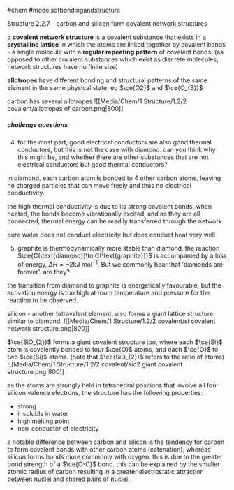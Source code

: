 #chem #modelsofbondingandstructure 

Structure 2.2.7 - carbon and silicon form covalent network structures

a **covalent network structure** is a covalent substance that exists in a **crystalline lattice** in which the atoms are linked together by covalent bonds - a single molecule with a **regular repeating pattern** of covalent bonds. (as opposed to other covalent substances which exist as discrete molecules, network structures have no finite size)

**allotropes** have different bonding and structural patterns of the same element in the same physical state. eg $\ce{O2}$ and $\ce{O_{3}}$

carbon has several allotropes
![[Media/Chem/1 Structure/1.2/2 covalent/allotropes of carbon.png|800]]

##### challenge questions
4. for the most part, good electrical conductors are also good thermal conductors, but this is not the case with diamond. can you think why this might be, and whether there are other substances that are not electrical conductors but good thermal conductors?

in diamond, each carbon atom is bonded to 4 other carbon atoms, leaving no charged particles that can move freely and thus no electrical conductivity.

the high thermal conductivity is due to its strong covalent bonds. when heated, the bonds become vibrationally excited, and as they are all connected, thermal energy can be readily transferred through the network

pure water does not conduct electricity but does conduct heat very well

5. graphite is thermodynamically more stable than diamond. the reaction $\ce{C(\text{diamond})\to C(\text{graphite})}$ is accompanied by a loss of energy, $\Delta H=-2\text{kJ mol}^{-1}$. But we commonly hear that 'diamonds are forever'. are they?

the transition from diamond to graphite is energetically favourable, but the activation energy is too high at room temperature and pressure for the reaction to be observed.

silicon - another tetravalent element, also forms a giant lattice structure similar to diamond.
![[Media/Chem/1 Structure/1.2/2 covalent/si covalent network structure.png|800]]

$\ce{SiO_{2}}$ forms a giant covalent structure too, where each $\ce{Si}$ atom is covalently bonded to four $\ce{O}$ atoms, and each $\ce{O}$ to two $\ce{Si}$ atoms. (note that $\ce{SiO_{2}}$ refers to the ratio of atoms)
![[Media/Chem/1 Structure/1.2/2 covalent/sio2 giant covalent structure.png|800]]

as the atoms are strongly held in tetrahedral positions that involve all four silicon valence electrons, the structure has the following properties:
- strong
- insoluble in water
- high melting point
- non-conductor of electricity

a notable difference between carbon and silicon is the tendency for carbon to form covalent bonds with other carbon atoms (catenation), whereas silicon forms bonds more commonly with oxygen. this is due to the greater bond strength of a $\ce{C-C}$ bond. this can be explained by the smaller atomic radius of carbon resulting in a greater electrostatic attraction between nuclei and shared pairs of nuclei.